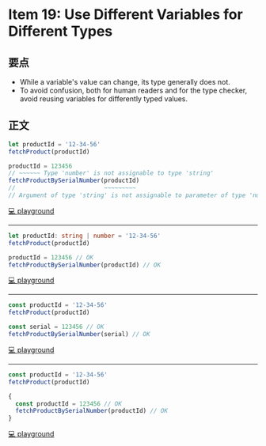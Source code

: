 # Item 19: Use Different Variables for Different Types

## 要点

- While a variable's value can change, its type generally does not.
- To avoid confusion, both for human readers and for the type checker, avoid reusing variables for differently typed values.

## 正文

```ts
let productId = '12-34-56'
fetchProduct(productId)

productId = 123456
// ~~~~~~ Type 'number' is not assignable to type 'string'
fetchProductBySerialNumber(productId)
//                         ~~~~~~~~~
// Argument of type 'string' is not assignable to parameter of type 'number'
```

[💻 playground](https://www.typescriptlang.org/play/?ts=5.4.5#code/GYVwdgxgLglg9mABMAplCALACgJzgExGgAoZ8AuRAZyhxjAHMBKRAbwF8AoUSWBZNJlwEiUAEIBPAMoo6AQwA2AORABbAEazSFRGDWacLDpwVpEABzyFoASXyIAvIgBEARgBMAWgDMAFk8ArABszgDc3ILYVqLEliK2+EzhnHHWUHaOiB5+weEA9HmIAH4lpYgAKhLmKIgA5HoasrWIMFS6cFCIclRUMAxgcuqmiFBwI1U1tTR0jLUR6FHx4tKyMIoqjTix0QlJnAWIh0fHJ6fHpRcl+4UAgjgMaihgnXDA49V10-QMza3tnd1ev1BsNRhY5Dg5Ko0LJEK93pMGgY5kA)

---

```ts
let productId: string | number = '12-34-56'
fetchProduct(productId)

productId = 123456 // OK
fetchProductBySerialNumber(productId) // OK
```

[💻 playground](https://www.typescriptlang.org/play/?ts=5.4.5#code/GYVwdgxgLglg9mABMAplCALACgJzgExGgAoZ8AuRAZyhxjAHMBKRAbwF8AoUSWBZNJlwEiUAEIBPAMoo6AQwA2AORABbAEazSFRGDWacLDpwVpEABzyFoASR006jRAB9d+2YgC8iAEQBGACYAWgBmABYggFYANh8Abm5BbCtRYksRW3wmBM506yg7L0RA8Ji4xEQAekrEAHkAaUT0ZIzxaVkYRRUNLTzRO2yK6rrGoA)

---

```ts
const productId = '12-34-56'
fetchProduct(productId)

const serial = 123456 // OK
fetchProductBySerialNumber(serial) // OK
```

[💻 playground](https://www.typescriptlang.org/play/?ts=5.4.5#code/GYVwdgxgLglg9mABMAplCALACgJzgExGgAoZ8AuRAZyhxjAHMBKRAbwF8AoUSWBZNJlwEiUAEIBPAMoo6AQwA2AORABbAEazSFRGDWacLDpwgIaiAA55C0AJL5EAXkQAiAIwAmALQBmACxeAKwAbC4A3NyC2NaixFYidvhMESZmUNSyMIpOiJ7+IWGIiAD0xYgA8gDSkejRCeLSmYoqGlpUTQrJRaUV1UA)

---

```ts
const productId = '12-34-56'
fetchProduct(productId)

{
  const productId = 123456 // OK
  fetchProductBySerialNumber(productId) // OK
}
```

[💻 playground](https://www.typescriptlang.org/play/?ts=5.4.5#code/GYVwdgxgLglg9mABMAplCALACgJzgExGgAoZ8AuRAZyhxjAHMBKRAbwF8AoUSWBZNJlwEiUAEIBPAMoo6AQwA2AORABbAEazSFRGDWacLDpwgIaiAA55C0AJL5EAXkQAiAIwAmALQBmACxeAKwAbC4A3NyC2NaixFYidvhMEZysnIiIpmDm8TZQ9k6Inv4hYRkA9OWIAPIA0ukC6NEJ4tKyMIoqGlq5ovbJFVV1nFxAA)
